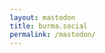 ```yaml
---
layout: mastodon
title: burma.social
permalink: /mastodon/
---
```


  <link rel="stylesheet" href="../assets/css/mastodon-timeline.css" />
  <!-- Embed Google Fonts -->
  <link href='https://fonts.googleapis.com/css2?family=Open+Sans' rel='stylesheet'/>
  <link href='https://fonts.googleapis.com/css2?family=Merriweather' rel='stylesheet'/>
  <style>
    * {
      box-sizing: border-box;
    }
    .link {
    color: $blue-color;
    padding-bottom: .05em;
    @include transition(border 300ms linear);
    &:hover,
    &:focus,
    &:active {
      border-bottom: 2px solid $blue-color;
    }
  }
  .post-link {
    &:hover,
    &:focus,
    &:active {
      color: $blue-color;
    }
    .dummy-main-container {
      display: flex;
      flex-direction: row;
      gap: 2rem;
      height: 100%;
      justify-content: center;
      align-items: center;
      padding: 1rem;
    }
    .dummy-wrapper-text,
    .dummy-wrapper-timeline {
        width: 100%;
        /* max-width: 30rem; */
        height: calc(100% - 4rem);
        padding: 0 1rem;
      }
    .dummy-wrapper-text h1,
    .dummy-wrapper-text h2,
    .dummy-wrapper-text p {
      margin: 0 0 1rem 0;
    }
    .dummy-wrapper-text pre {
      display: flex;
      background: black;
      border-left: 3px solid yellowgreen;
      color: yellowgreen;
      page-break-inside: avoid;
      font-family: monospace;
      line-height: 1.5;
      max-width: 100%;
      overflow: auto;
      word-wrap: break-word;
    }
    .dummy-wrapper-text hr {
      margin: 2rem 0;
    }
    .mt-post {
      font: normal normal 14px Open Sans, Verdana, sans-serif;
        font-size: 1.0rem;
    }
    .mt-post a {
        color: gray;
      }
    .mt-post span {
      color: gray;
    }
    .mt-post-preview-provider,
    .mt-post-preview-author {
      font: normal normal 14px Open Sans, Verdana, sans-serif;
        font-size: 0.8rem;
      /* margin: 0 1rem 0 1rem; */
    }
    .mt-post-preview-title {
      font: normal normal 24px Merriweather, Georgia, serif;
      font-size: 1.0rem;
      /* margin: 0 1rem 0 1rem; */
    }
    .mt-footer {
      display: none;
    }
  </style>

  <body>
      <div class="dummy-wrapper-timeline">
        <!-- Mastodon Timeline -->
        <div id="mt-container" class="mt-container">
          <div class="mt-body" role="feed">
            <div class="mt-loading-spinner"></div>
          </div>
        </div>
      </div>
    <script src="../assets/js/mastodon-timeline.js"></script>
    <script>
      const myTimeline = new MastodonTimeline({
        instanceUrl: "https://burma.social",
        timelineType: "profile",
        userId: "109817623251702567",
        profileName: "@pyaephyohein",
        markdownBlockquote: true,
        hideReplies: true
      });
    </script>
  </body>